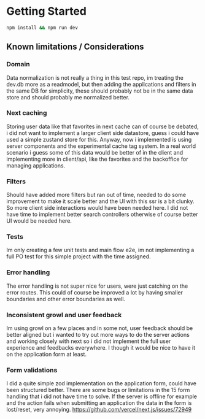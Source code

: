 # Getting Started

```bash
npm install && npm run dev
```

## Known limitations / Considerations

### Domain

Data normalization is not really a thing in this test repo, im treating the dev.db more as a readmodel, but then adding the applications and filters in the same DB for simplicity, these should probably not be in the same data store and should probably me normalized better.

### Next caching

Storing user data like that favorites in next cache can of course be debated, i did not want to implement a larger client side datastore, guess i could have used a simple zustand store for this. Anyway, now i implemented is using server components and the experimental cache tag system. In a real world scenario i guess some of this data would be better of in the client and implementing more in client/api, like the favorites and the backoffice for managing applications.

### Filters

Should have added more filters but ran out of time, needed to do some improvement to make it scale better and the UI with this ssr is a bit clunky. So more client side interactions would have been needed here. I did not have time to implement better search controllers otherwise of course better UI would be needed here.

### Tests

Im only creating a few unit tests and main flow e2e, im not implementing a full PO test for this simple project with the time assigned.

### Error handling

The error handling is not super nice for users, were just catching on the error routes. This could of course be improved a lot by having smaller boundaries and other error boundaries as well.

### Inconsistent growl and user feedback

Im using growl on a few places and in some not, user feedback should be better aligned but i wanted to try out more ways to do the server actions and working closely with next so i did not implement the full user experience and feedbacks everywhere. I though it would be nice to have it on the application form at least.

### Form validations

I did a quite simple zod implementation on the application form, could have been structured better. There are some bugs or limitations in the 15 form handling that i did not have time to solve. If the server is offline for example and the action fails when submitting an application the data in the form is lost/reset, very annoying. https://github.com/vercel/next.js/issues/72949

